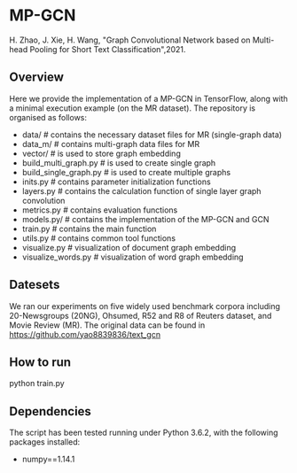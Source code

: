 # MP-GCN
H. Zhao, J. Xie, H. Wang, "Graph Convolutional Network based on Multi-head Pooling for Short Text Classification",2021.

## Overview
Here we provide the implementation of a MP-GCN in TensorFlow, along with a minimal execution example (on the MR dataset). The repository is organised as follows:

* data/  # contains the necessary dataset files for MR (single-graph data)
* data_m/  # contains multi-graph data files for MR
* vector/  # is used to store graph embedding
* build_multi_graph.py  # is used to create single graph
* build_single_graph.py  # is used to create multiple graphs
* inits.py  # contains parameter initialization functions
* layers.py  # contains the calculation function of single layer graph convolution
* metrics.py  # contains evaluation functions
* models.py/  # contains the implementation of the MP-GCN and GCN
* train.py  # contains the main function
* utils.py  # contains common tool functions
* visualize.py  # visualization of document graph embedding
* visualize_words.py  # visualization of word graph embedding

## Datesets
We ran our experiments on five widely used benchmark corpora including 20-Newsgroups (20NG), Ohsumed, R52 and R8 of Reuters dataset, and Movie Review (MR). The original data can be found in https://github.com/yao8839836/text_gcn

## How to run
python train.py

## Dependencies
The script has been tested running under Python 3.6.2, with the following packages installed:

* numpy==1.14.1



